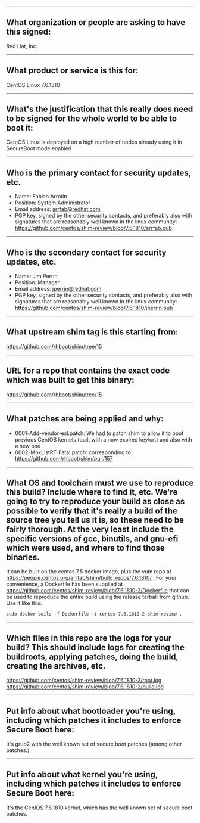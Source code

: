 -------------------------------------------------------------------------------
What organization or people are asking to have this signed:
-------------------------------------------------------------------------------
Red Hat, Inc.

-------------------------------------------------------------------------------
What product or service is this for:
-------------------------------------------------------------------------------
CentOS Linux 7.6.1810

-------------------------------------------------------------------------------
What's the justification that this really does need to be signed for the whole world to be able to boot it:
-------------------------------------------------------------------------------
CentOS Linux is deployed on a high number of nodes already using it in SecureBoot mode enabled

-------------------------------------------------------------------------------
Who is the primary contact for security updates, etc.
-------------------------------------------------------------------------------
- Name: Fabian Arrotin
- Position: System Administrator
- Email address: arrfab@redhat.com
- PGP key, signed by the other security contacts, and preferably also with signatures that are reasonably well known in the linux community: https://github.com/centos/shim-review/blob/7.6.1810/arrfab.pub

-------------------------------------------------------------------------------
Who is the secondary contact for security updates, etc.
-------------------------------------------------------------------------------
- Name: Jim Perrin
- Position: Manager
- Email address: jperrin@redhat.com
- PGP key, signed by the other security contacts, and preferably also with signatures that are reasonably well known in the linux community: https://github.com/centos/shim-review/blob/7.6.1810/jperrin.pub

-------------------------------------------------------------------------------
What upstream shim tag is this starting from:
-------------------------------------------------------------------------------
https://github.com/rhboot/shim/tree/15

-------------------------------------------------------------------------------
URL for a repo that contains the exact code which was built to get this binary:
-------------------------------------------------------------------------------
https://github.com/rhboot/shim/tree/15

-------------------------------------------------------------------------------
What patches are being applied and why:
-------------------------------------------------------------------------------
- 0001-Add-vendor-esl.patch: We had to patch shim to allow it to boot previous CentOS kernels (built with a now expired key/crt) and also with a new one
- 0002-MokListRT-Fatal.patch: corresponding to https://github.com/rhboot/shim/pull/157
-------------------------------------------------------------------------------
What OS and toolchain must we use to reproduce this build?  Include where to find it, etc.  We're going to try to reproduce your build as close as possible to verify that it's really a build of the source tree you tell us it is, so these need to be fairly thorough. At the very least include the specific versions of gcc, binutils, and gnu-efi which were used, and where to find those binaries.
-------------------------------------------------------------------------------
It can be built on the centos 7.5 docker image, plus the yum repo at
https://people.centos.org/arrfab/shim/build_repos/7.6.1810/ .  For your
convenience, a Dockerfile has been supplied at
https://github.com/centos/shim-review/blob/7.6.1810-2/Dockerfile that can be
used to reproduce the entire build using the release tarball from github.  Use
it like this:

`sudo docker build -f Dockerfile -t centos-7.6.1810-2-shim-review .`

-------------------------------------------------------------------------------
Which files in this repo are the logs for your build?   This should include logs for creating the buildroots, applying patches, doing the build, creating the archives, etc.
-------------------------------------------------------------------------------
https://github.com/centos/shim-review/blob/7.6.1810-2/root.log
https://github.com/centos/shim-review/blob/7.6.1810-2/build.log

-------------------------------------------------------------------------------
Put info about what bootloader you're using, including which patches it includes to enforce Secure Boot here:
-------------------------------------------------------------------------------
It's grub2 with the well known set of secure boot patches (among other patches.)

-------------------------------------------------------------------------------
Put info about what kernel you're using, including which patches it includes to enforce Secure Boot here:
-------------------------------------------------------------------------------
It's the CentOS 7.6.1810 kernel, which has the well known set of secure boot patches.


